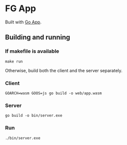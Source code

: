 # FG App
Built with [Go App](https://github.com/maxence-charriere/go-app).


## Building and running
### If makefile is available
`make run`

Otherwise, build both the client and the server separately.
### Client
`GOARCH=wasm GOOS=js go build -o web/app.wasm`
### Server
`go build -o bin/server.exe` 

### Run
`./bin/server.exe`
